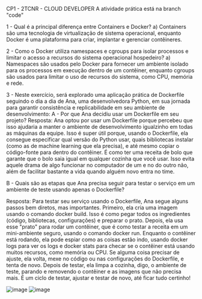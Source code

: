 CP1 - 2TCNR - CLOUD DEVELOPER
A atividade prática está na branch "code"

1 - Qual é a principal diferença entre Containers e Docker?
a) Containers são uma tecnologia de virtualização de sistema operacional, enquanto Docker é uma plataforma para criar, implantar e gerenciar contêineres.

2 - Como o Docker utiliza namespaces e cgroups para isolar processos e limitar o acesso a recursos do sistema operacional hospedeiro?
a) Namespaces são usados pelo Docker para fornecer um ambiente isolado para os processos em execução dentro de um contêiner, enquanto cgroups são usados para limitar o uso de recursos do sistema, como CPU, memória e rede.

3 - Neste exercício, será explorado uma aplicação prática de Dockerfile seguindo o dia a dia de Ana, uma desenvolvedora Python, em sua jornada para garantir consistência e replicabilidade em seu ambiente de desenvolvimento:
A - Por que Ana decidiu usar um Dockerfile em seu projeto?
Resposta: Ana optou por usar um Dockerfile porque percebeu que isso ajudaria a manter o ambiente de desenvolvimento igualzinho em todas as máquinas da equipe. Isso é super útil porque, usando o Dockerfile, ela consegue especificar qual versão do Python usar, quais bibliotecas instalar (como as de machine learning que ela precisa), e até mesmo copiar o código-fonte para dentro do contêiner. É como ter uma receita de bolo que garante que o bolo saia igual em qualquer cozinha que você usar. Isso evita aquele drama de algo funcionar no computador de um e no do outro não, além de facilitar bastante a vida quando alguém novo entra no time.

B - Quais são as etapas que Ana precisa seguir para testar o serviço em um ambiente de teste usando apenas o Dockerfile?

Resposta: Para testar seu serviço usando o Dockerfile, Ana segue alguns passos bem diretos, mas importantes. Primeiro, ela cria uma imagem usando o comando docker build. Isso é como pegar todos os ingredientes (código, bibliotecas, configurações) e preparar o prato. Depois, ela usa esse "prato" para rodar um contêiner, que é como testar a receita em um mini-ambiente seguro, usando o comando docker run. Enquanto o contêiner está rodando, ela pode espiar como as coisas estão indo, usando docker logs para ver os logs e docker stats para checar se o contêiner está usando muitos recursos, como memória ou CPU. Se alguma coisa precisar de ajuste, ela volta, mexe no código ou nas configurações do Dockerfile, e tenta de novo. Depois de testar, ela limpa a cozinha, digo, o ambiente de teste, parando e removendo o contêiner e as imagens que não precisa mais. É um ciclo de testar, ajustar e testar de novo, até ficar tudo certinho!

 ![image](https://github.com/mtenorio745/dockerfile-nodejs/assets/128000034/44daa20b-b2b8-4514-b37d-8a90637b7c9a)
![image](https://github.com/mtenorio745/dockerfile-nodejs/assets/128000034/cdbd30d7-4c3b-420c-abbb-527138971991)
